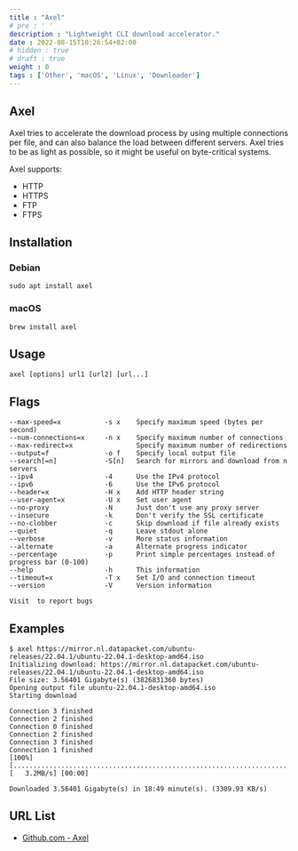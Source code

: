```yaml
---
title : "Axel"
# pre : ' '
description : "Lightweight CLI download accelerator."
date : 2022-08-15T10:26:54+02:00
# hidden : true
# draft : true
weight : 0
tags : ['Other', 'macOS', 'Linux', 'Downloader']
---
```


## Axel

Axel tries to accelerate the download process by using multiple connections per file, and can also balance the load between different servers. Axel tries to be as light as possible, so it might be useful on byte-critical systems.

Axel supports:

* HTTP
* HTTPS
* FTP
* FTPS

## Installation

### Debian

```plain
sudo apt install axel
```

### macOS

```plain
brew install axel
```

## Usage

```plain
axel [options] url1 [url2] [url...]
```

## Flags

```plain
--max-speed=x           -s x    Specify maximum speed (bytes per second)
--num-connections=x     -n x    Specify maximum number of connections
--max-redirect=x                Specify maximum number of redirections
--output=f              -o f    Specify local output file
--search[=n]            -S[n]   Search for mirrors and download from n servers
--ipv4                  -4      Use the IPv4 protocol
--ipv6                  -6      Use the IPv6 protocol
--header=x              -H x    Add HTTP header string
--user-agent=x          -U x    Set user agent
--no-proxy              -N      Just don't use any proxy server
--insecure              -k      Don't verify the SSL certificate
--no-clobber            -c      Skip download if file already exists
--quiet                 -q      Leave stdout alone
--verbose               -v      More status information
--alternate             -a      Alternate progress indicator
--percentage            -p      Print simple percentages instead of progress bar (0-100)
--help                  -h      This information
--timeout=x             -T x    Set I/O and connection timeout
--version               -V      Version information

Visit  to report bugs
```

## Examples

```plain
$ axel https://mirror.nl.datapacket.com/ubuntu-releases/22.04.1/ubuntu-22.04.1-desktop-amd64.iso
Initializing download: https://mirror.nl.datapacket.com/ubuntu-releases/22.04.1/ubuntu-22.04.1-desktop-amd64.iso
File size: 3.56401 Gigabyte(s) (3826831360 bytes)
Opening output file ubuntu-22.04.1-desktop-amd64.iso
Starting download

Connection 3 finished
Connection 2 finished
Connection 0 finished
Connection 2 finished
Connection 3 finished
Connection 1 finished
[100%] [.................................................................................................] [   3.2MB/s] [00:00]

Downloaded 3.56401 Gigabyte(s) in 18:49 minute(s). (3309.93 KB/s)
```

## URL List

* [Github.com - Axel](https://github.com/axel-download-accelerator/axel)
